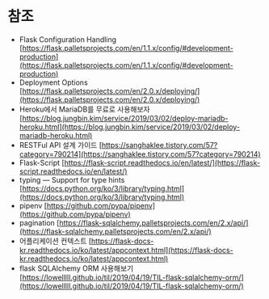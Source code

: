 # 참조

- Flask Configuration Handling
  [https://flask.palletsprojects.com/en/1.1.x/config/#development-production](https://flask.palletsprojects.com/en/1.1.x/config/#development-production)
- Deployment Options
  [https://flask.palletsprojects.com/en/2.0.x/deploying/](https://flask.palletsprojects.com/en/2.0.x/deploying/)
- Heroku에서 MariaDB를 무료로 사용해보자
  [https://blog.jungbin.kim/service/2019/03/02/deploy-mariadb-heroku.html](https://blog.jungbin.kim/service/2019/03/02/deploy-mariadb-heroku.html)
- RESTFul API 설계 가이드
  [https://sanghaklee.tistory.com/57?category=790214](https://sanghaklee.tistory.com/57?category=790214)
- Flask-Script
  [https://flask-script.readthedocs.io/en/latest/](https://flask-script.readthedocs.io/en/latest/)
- typing — Support for type hints
  [https://docs.python.org/ko/3/library/typing.html](https://docs.python.org/ko/3/library/typing.html)
- pipenv
  [https://github.com/pypa/pipenv](https://github.com/pypa/pipenv)
- pagination
  [https://flask-sqlalchemy.palletsprojects.com/en/2.x/api/](https://flask-sqlalchemy.palletsprojects.com/en/2.x/api/)
- 어플리케이션 컨텍스트
  [https://flask-docs-kr.readthedocs.io/ko/latest/appcontext.html](https://flask-docs-kr.readthedocs.io/ko/latest/appcontext.html)
- flask SQLAlchemy ORM 사용해보기
  [https://lowelllll.github.io/til/2019/04/19/TIL-flask-sqlalchemy-orm/](https://lowelllll.github.io/til/2019/04/19/TIL-flask-sqlalchemy-orm/)